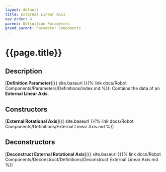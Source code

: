 ```yaml
---
layout: default
title: External Linear Axis
nav_order: 4
parent: Definition Parameters
grand_parent: Parameter Components
---
```


# **{{page.title}}**

## **Description**

[**Definition Parameter**]({{ site.baseurl }}{% link docs/Robot Components/Parameters/Definitions/index.md %})**:** 
Contains the data of an **External Linear Axis**.

## **Constructors**

[**External Rotational Axis**]({{ site.baseurl }}{% link docs/Robot Components/Definitions/External Linear Axis.md %})

## **Deconstructors**

[**Deconstruct External Rotational Axis**]({{ site.baseurl }}{% link docs/Robot Components/Deconstruct/Definitions/Deconstruct External Linear Axis.md %})
